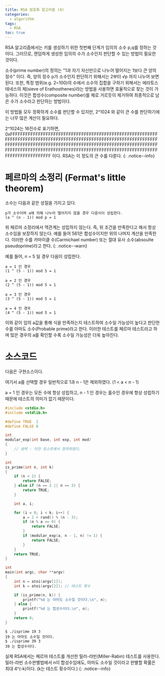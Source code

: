 ```yaml
---
title: RSA 암호화 알고리즘 (4)
categories:
  - algorithm
tags:
  - RSA
toc: true
---
```


RSA 알고리즘에서는 키를 생성하기 위한 첫번째 단계가 임의의 소수 p,q를 정하는 것이다.
그러므로, 랜덤하게 생성한 임의의 수가 소수인지 판단할 수 있는 방법이 필요한 것이다.

소수(prime number)의 정의는 "1과 자기 자신만으로 나누어 떨어지는 1보다 큰 양의 정수" 이다.
즉, 양의 정수 p가 소수인지 판단하기 위해서는 2부터 √p 까지 나누어 보면 된다.
또한, 특정 범위(e.g. 2~100)의 수에서 소수의 집합을 구하기 위해서는 에라토스테네스의 체(sieve of Erathosthenes)라는 방법을 사용하면 효율적으로 찾는 것이 가능하다.
이것은 합성수(composite number)를 체로 거르듯이 제거하여 최종적으로 남은 수가 소수라고 판단하는 방법이다.

이 방법들 모두 정확하게 소수를 판단할 수 있지만, 2^1024 와 같이 큰 수를 판단하기에는 너무 많은 계산이 필요하다.

2^1024는 16진수로 표기하면, 0xFFFFFFFFFFFFFFFFFFFFFFFFFFFFFFFFFFFFFFFFFFFFFFFFFFFFFFFFFFFFFFFFFFFFFFFFFFFFFFFFFFFFFFFFFFFFFFFFFFFFFFFFFFFFFFFFFFFFFFFFFFFFFFFFFFFFFFFFFFFFFFFFFFFFFFFFFFFFFFFFFFFFFFFFFFFFFFFFFFFFFFFFFFFFFFFFFFFFFFFFFFFFFFFFFFFFFFFFFFFFFFFFFFFFFFFFFFFFFFFFFFFFFFFFFFFFFFFF 이다.
RSA는 이 정도의 큰 수를 다룬다.
{: .notice--info}

# 페르마의 소정리 (Fermat's little theorem)

소수는 다음과 같은 성질을 가지고 있다.

```
p가 소수이며 a에 의해 나누어 떨어지지 않을 경우 다음식이 성립한다.
(a ^ (n - 1)) mod p = 1
```

위 페르마 소정리에서 역관계는 성립하지 않는다. 즉, 위 조건을 만족한다고 해서 항상 소수임을 보장하지 않는다.
예를 들어 561은 합성수이지만 위의 나머지 계산을 만족한다. 이러한 수를 카마이클 수(Carmichael number) 또는 절대 유사 소수(absoulte pseudoprime)라고 한다.
{: .notice--warn}


예를 들어, n = 5 일 경우 다음이 성립한다.

```
a = 1 인 경우
(1 ^ (5 - 1)) mod 5 = 1

a = 2 인 경우
(2 ^ (5 - 1)) mod 5 = 1

a = 3 인 경우
(3 ^ (5 - 1)) mod 5 = 1

a = 4 인 경우
(4 ^ (5 - 1)) mod 5 = 1

```

이와 같이 임의 a값을 통해 식을 만족하는지 테스트하여 소수일 가능성이 높다고 판단한 수를 아마도 소수(Probable prime)라고 한다.
이러한 테스트를 페르마 테스트라고 하며 많은 경우의 a를 확인할 수록 소수일 가능성은 더욱 높아진다.

# 소스코드

다음은 구현소스이다.

여기서 a를 선택할 경우 일반적으로 1과 n - 1은 제외하였다. (1 < a < n - 1)

a = 1 인 경우는 모든 수에 항상 성립하고, n - 1 인 경우는 홀수인 경우에 항상 성립하기 때문에 테스트의 의미가 없기 때문이다.

```c
#include <stdio.h>
#include <stdlib.h>

#define TRUE  1
#define FALSE 0

int
modular_exp(int base, int exp, int mod)
{
    // 생략 : 이전 포스트에서 정의하였다.
}

int
is_prime(int n, int k)
{  
    if (n < 2) {   
        return FALSE; 
    } else if (n == 2 || n == 3) {
        return TRUE; 
    }   

    int a, i;

    for (i = 0; i < k; i++) {
        a = 2 + rand() % (n - 3); 
        if (n % a == 0) {
            return FALSE;
        }   
        if (modular_exp(a, n - 1, n) != 1) {   
            return FALSE;
        }   
    }   
    return TRUE;
}

int
main(int argc, char **argv)
{
    int n = atoi(argv[1]);
    int k = atoi(argv[2]); // 테스트 횟수

    if (is_prime(n, k)) {
        printf("%d 는 아마도 소수일 것이다.\n", n);
    } else {
        printf("%d 는 합성수이다.\n", n);
    }
    return 0;
}
```
```
$ ./isprime 19 3
19 는 아마도 소수일 것이다.
$ ./isprime 39 3
39 는 합성수이다.
```

실제 RSA에서는 페르마 테스트를 개선한 밀러-라빈(Miller-Rabin) 테스트를 사용한다.
밀러-라빈 소수판별법에서 n이 합성수임에도, 아마도 소수일 것이라고 판별할 확률은 최대 4^(-k)이다.
(k는 테스트 횟수이다.)
{: .notice--info}